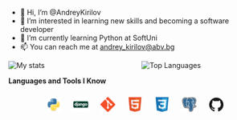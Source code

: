 - 👋 Hi, I’m @AndreyKirilov
- 👀 I’m interested in learning new skills and becoming a software developer
- 🌱 I’m currently learning Python at SoftUni
- 📫 You can reach me at andrey_kirilov@abv.bg

<div style="display: flex; justify_content: space-between; align-items: flex-start;">
<img alt="My stats" src="https://github-readme-stats.vercel.app/api?username=AndreyKirilov&show_icons=true&theme=tokyonight" style="width: 400px; height: auto;"/>
<img alt="Top Languages" src="https://github-readme-stats.vercel.app/api/top-langs/?username=AndreyKirilov&layout=compact&theme=tokyonight" style="width: 360px; height: auto;"/>
</div>

<strong>Languages and Tools I Know</strong>

<div align="center">
    <div style="display: inline-block; margin: 10px;">
        <img src="https://raw.githubusercontent.com/devicons/devicon/master/icons/python/python-original.svg" alt="Python" width="30" height="30"/>
    </div>
    <div style="display: inline-block; margin: 10px;">
        <img src="https://raw.githubusercontent.com/devicons/devicon/master/icons/django/django-original.svg" alt="Django" width="30" height="30"/>
    </div>
    <div style="display: inline-block; margin: 10px;">
        <img src="https://raw.githubusercontent.com/devicons/devicon/master/icons/git/git-original.svg" alt="Git" width="30" height="30"/>
    </div>
    <div style="display: inline-block; margin: 10px;">
        <img src="https://raw.githubusercontent.com/devicons/devicon/master/icons/html5/html5-original.svg" alt="HTML" width="30" height="30"/>
    </div>
    <div style="display: inline-block; margin: 10px;">
        <img src="https://raw.githubusercontent.com/devicons/devicon/master/icons/css3/css3-original.svg" alt="CSS" width="30" height="30"/>
    </div>
    <div style="display: inline-block; margin: 10px;">
        <img src="https://raw.githubusercontent.com/devicons/devicon/master/icons/postgresql/postgresql-original.svg" alt="PostgreSQL" width="30" height="30"/>
    </div>
    <div style="display: inline-block; margin: 10px;">
        <img src="https://raw.githubusercontent.com/devicons/devicon/master/icons/github/github-original.svg" alt="GitHub" width="30" height="30"/>
    </div>
</div>




<!---
AndreyKirilov/AndreyKirilov is a ✨ special ✨ repository because its `README.md` (this file) appears on your GitHub profile.
You can click the Preview link to take a look at your changes.
--->
